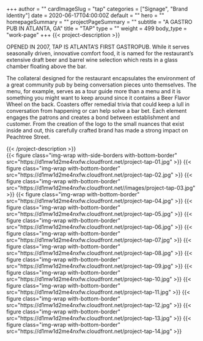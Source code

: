 +++
author = ""
cardImageSlug = "tap"
categories = ["Signage", "Brand Identity"]
date = 2020-06-17T04:00:00Z
default = ""
hero = ""
homepageSummary = ""
projectPageSummary = ""
subtitle = "A GASTRO PUB IN ATLANTA, GA"
title = "TAP"
type = ""
weight = 499
body_type = "work-page"
+++
{{< project-description >}}
<p>OPENED IN 2007, TAP IS ATLANTA’S FIRST GASTROPUB. While it serves seasonally driven, innovative comfort food, it is named for the restaurant’s extensive draft beer and barrel wine selection which rests in a glass chamber floating above the bar.</p>
<p>The collateral designed for the restaurant encapsulates the environment of a great community pub by being conversation pieces unto themselves. The menu, for example, serves as a tour guide more than a menu and it is something you might want to keep around since it contains a Beer Flavor Wheel on the back. Coasters offer remedial trivia that could keep a lull in conversation from happening or can help solve a bar bet. Each element engages the patrons and creates a bond between establishment and customer. From the creation of the logo to the small nuances that exist inside and out, this carefully crafted brand has made a strong impact on Peachtree Street.</p>
{{< /project-description >}}

<div class="project-item">
{{< figure class="img-wrap with-side-borders with-bottom-border" src="https://d1mw1d2me4nxfw.cloudfront.net/project-tap-01.jpg" >}}
{{< figure class="img-wrap with-bottom-border" src="https://d1mw1d2me4nxfw.cloudfront.net/project-tap-02.jpg" >}}
{{< figure class="img-wrap with-bottom-border" src="https://d1mw1d2me4nxfw.cloudfront.net//images/project-tap-03.jpg" >}}
{{< figure class="img-wrap with-bottom-border" src="https://d1mw1d2me4nxfw.cloudfront.net/project-tap-04.jpg" >}}
{{< figure class="img-wrap with-bottom-border" src="https://d1mw1d2me4nxfw.cloudfront.net/project-tap-05.jpg" >}}
{{< figure class="img-wrap with-bottom-border" src="https://d1mw1d2me4nxfw.cloudfront.net/project-tap-06.jpg" >}}
{{< figure class="img-wrap with-bottom-border" src="https://d1mw1d2me4nxfw.cloudfront.net/project-tap-07.jpg" >}}
{{< figure class="img-wrap with-bottom-border" src="https://d1mw1d2me4nxfw.cloudfront.net/project-tap-08.jpg" >}}
{{< figure class="img-wrap with-bottom-border" src="https://d1mw1d2me4nxfw.cloudfront.net/project-tap-09.jpg" >}}
{{< figure class="img-wrap with-bottom-border" src="https://d1mw1d2me4nxfw.cloudfront.net/project-tap-10.jpg" >}}
{{< figure class="img-wrap with-bottom-border" src="https://d1mw1d2me4nxfw.cloudfront.net/project-tap-11.jpg" >}}
{{< figure class="img-wrap with-bottom-border" src="https://d1mw1d2me4nxfw.cloudfront.net/project-tap-12.jpg" >}}
{{< figure class="img-wrap with-bottom-border" src="https://d1mw1d2me4nxfw.cloudfront.net/project-tap-13.jpg" >}}
{{< figure class="img-wrap with-bottom-border" src="https://d1mw1d2me4nxfw.cloudfront.net/project-tap-14.jpg" >}}
</div>